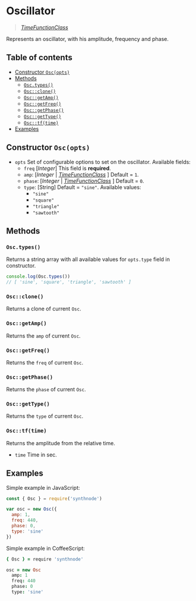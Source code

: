 # Oscillator

> [_TimeFunctionClass_](../README.md)

Represents an oscillator, with his amplitude, frequency and phase.

## Table of contents
- [Constructor `Osc(opts)`](#constructor-oscopts)
- [Methods](#methods)
  - [`Osc.types()`](#osctypes)
  - [`Osc::clone()`](#oscclone)
  - [`Osc::getAmp()`](#oscgetamp)
  - [`Osc::getFreq()`](#oscgetfreq)
  - [`Osc::getPhase()`](#oscgetphase)
  - [`Osc::getType()`](#oscgettype)
  - [`Osc::tf(time)`](#osctftime)
- [Examples](#examples)


## Constructor `Osc(opts)`

- `opts` Set of configurable options to set on the oscillator. Available fields:
  - `freq` [_Integer_] This field is **required**.
  - `amp`: [_Integer_ | [_TimeFunctionClass_](../README.md) ] Default = `1`.
  - `phase`: [_Integer_ | [_TimeFunctionClass_](../README.md) ] Default = `0`.
  - `type`: [String] Default = `"sine"`. Available values:
    - `"sine"`
    - `"square"`
    - `"triangle"`
    - `"sawtooth"`

## Methods
### `Osc.types()`
Returns a string array with all available values for `opts.type` field in constructor.

```javascript
console.log(Osc.types())
// [ 'sine', 'square', 'triangle', 'sawtooth' ]
```

### `Osc::clone()`
Returns a clone of current `Osc`.

### `Osc::getAmp()`
Returns the `amp` of current `Osc`.

### `Osc::getFreq()`
Returns the `freq` of current `Osc`.

### `Osc::getPhase()`
Returns the `phase` of current `Osc`.

### `Osc::getType()`
Returns the `type` of current `Osc`.

### `Osc::tf(time)`
Returns the amplitude from the relative time.
- `time` Time in sec.

## Examples

Simple example in JavaScript:
```js
const { Osc } = require('synthnode')

var osc = new Osc({
  amp: 1,
  freq: 440,
  phase: 0,
  type: 'sine'
})
```

Simple example in CoffeeScript:
```coffee
{ Osc } = require 'synthnode'

osc = new Osc
  amp: 1
  freq: 440
  phase: 0
  type: 'sine'
```
